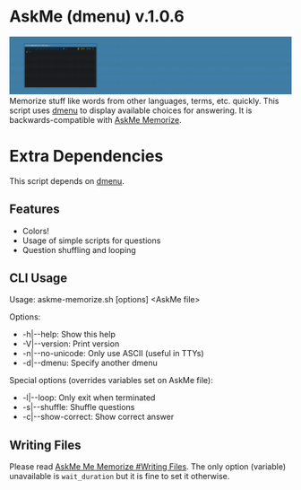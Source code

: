 # AskMe (dmenu) v.1.0.6
![demo](demo.gif)
Memorize stuff like words from other languages, terms, etc. quickly.
This script uses [dmenu](https://tools.suckless.org/dmenu/) to display available choices for answering. It is backwards-compatible with [AskMe Memorize](../memorize).

# Extra Dependencies
This script depends on [dmenu](https://tools.suckless.org/dmenu/).

## Features
- Colors!
- Usage of simple scripts for questions
- Question shuffling and looping

## CLI Usage
Usage: askme-memorize.sh [options] \<AskMe file\>

Options:
- -h|--help: Show this help
- -V|--version: Print version
- -n|--no-unicode: Only use ASCII (useful in TTYs)
- -d|--dmenu: Specify another dmenu

Special options (overrides variables set on AskMe file):
- -l|--loop: Only exit when terminated
- -s|--shuffle: Shuffle questions
- -c|--show-correct: Show correct answer

## Writing Files
Please read [AskMe Me Memorize #Writing Files](../memorize/doc.md). The only option (variable) unavailable is `wait_duration` but it is fine to set it otherwise.
